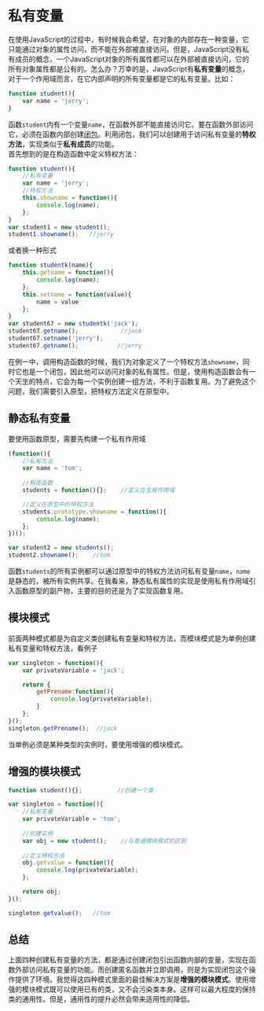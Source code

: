 # 私有变量
在使用JavaScript的过程中，有时候我会希望，在对象的内部存在一种变量，它只能通过对象的属性访问，而不能在外部被直接访问。但是，JavaScript没有私有成员的概念，一个JavaScript对象的所有属性都可以在外部被直接访问，它的所有对象属性都是公有的。怎么办？万幸的是，JavaScript有**私有变量**的概念，对于一个作用域而言，在它内部声明的所有变量都是它的私有变量。比如：
```javascript
function student(){
    var name = 'jerry';
}
```
函数`student`内有一个变量`name`，在函数外部不能直接访问它。要在函数外部访问它，必须在函数内部创建[闭包](https://github.com/Jerry1562/Professional-JS-note/blob/master/note/closure.md)。利用闭包，我们可以创建用于访问私有变量的**特权方法**，实现类似于**私有成员**的功能。  
首先想到的是在构造函数中定义特权方法：
```javascript
function student(){
    //私有变量
    var name = 'jerry';
    //特权方法
    this.showname = function(){
        console.log(name);
    };
}
var student1 = new student();
student1.showname();   //jerry
```
或者换一种形式
```javascript
function studentk(name){
    this.getname = function(){
        console.log(name);
    };
    this.setname = function(value){
        name = value
    };
}
var student67 = new studentk('jack');
student67.getname();            //jack
student67.setname('jerry');
student67.getname();           //jerry
```
在例一中，调用构造函数的时候，我们为对象定义了一个特权方法`showname`，同时它也是一个闭包，因此他可以访问对象的私有属性。但是，使用构造函数会有一个天生的特点，它会为每一个实例创建一组方法，不利于函数复用。为了避免这个问题，我们需要引入原型，把特权方法定义在原型中。
## 静态私有变量
要使用函数原型，需要先构建一个私有作用域
```javascript
(function(){
    //私有方法
    var name = 'tom';   
    
    //构造函数
    students = function(){};    //定义在全局作用域

    //定义在原型中的特权方法 
    students.prototype.showname = function(){
        console.log(name);
    };
})();

var student2 = new students();
student2.showname();    //tom
```
函数`students`的所有实例都可以通过原型中的特权方法访问私有变量`name`，`name`是静态的，被所有实例共享。在我看来，静态私有属性的实现是使用私有作用域引入函数原型的副产物，主要的目的还是为了实现函数复用。
## 模块模式
前面两种模式都是为自定义类创建私有变量和特权方法，而模块模式是为单例创建私有变量和特权方法，看例子
```javascript
var singleton = function(){
    var privateVariable = 'jack';

    return {
        getPrename:function(){
            console.log(privateVariable);
        }
    };
}();
singleton.getPrename();  //jack
```
当单例必须是某种类型的实例时，要使用增强的模块模式。
## 增强的模块模式
```javascript
function student(){};          //创建一个类

var singleton = function(){
    //私有变量
    var privateVariable = 'tom';
    
    //创建实例
    var obj = new student();    //与普通模块模式的区别
    
    //定义特权方法
    obj.getvalue = function(){
        console.log(privateVariable);
    };

    return obj;
}();

singleton.getvalue();   //tom
```
## 总结
上面四种创建私有变量的方法，都是通过创建闭包引出函数内部的变量，实现在函数外部访问私有变量的功能。而创建匿名函数并立即调用，则是为实现闭包这个操作提供了环境。我觉得这四种模式里面的最佳解决方案是**增强的模块模式**。使用增强的模块模式既可以使用已有的类，又不会污染类本身。这样可以最大程度的保持类的通用性。但是，通用性的提升必然会带来适用性的降低。

